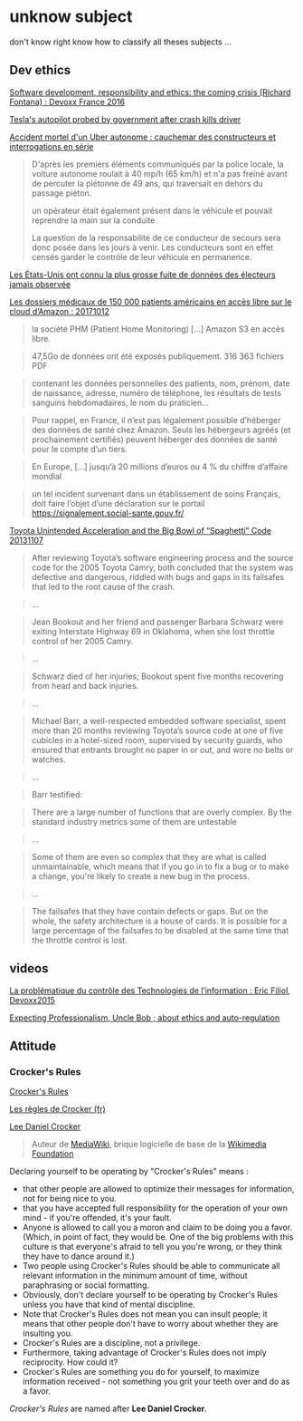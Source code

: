 # unknow subject

don't know right know how to classify all theses subjects ...

## Dev ethics

[Software development, responsibility and ethics: the coming crisis (Richard Fontana) : Devoxx France 2016](https://www.youtube.com/watch?v=___k3hCQHEU&index=10&list=PLTbQvx84FrAS5clN9i8_LFUQxcMY7qXAO)

[Tesla's autopilot probed by government after crash kills driver](http://money.cnn.com/2016/06/30/technology/tesla-autopilot-death/index.html?iid=EL)

[Accident mortel d'un Uber autonome : cauchemar des constructeurs et interrogations en série](http://www.europe1.fr/technologies/accident-mortel-dun-uber-autonome-cauchemar-des-constructeurs-et-interrogations-en-serie-3603995)

> D'après les premiers éléments communiqués par la police locale, la voiture autonome roulait à 40 mp/h (65 km/h) et n'a pas freiné avant de percuter la piétonne de 49 ans, qui traversait en dehors du passage piéton.
> 
> un opérateur était également présent dans le véhicule et pouvait reprendre la main sur la conduite
> 
> La question de la responsabilité de ce conducteur de secours sera donc posée dans les jours à venir. Les conducteurs sont en effet censés garder le contrôle de leur véhicule en permanence. 

[Les États-Unis ont connu la plus grosse fuite de données des électeurs jamais observée](https://www.developpez.net/forums/d1714076/club-professionnels-informatique/actualites/politique/etats-unis-ont-connu-plus-grosse-fuite-donnees-electeurs-jamais-observee/#post9386396)

[Les dossiers médicaux de 150 000 patients américains en accès libre sur le cloud d’Amazon : 20171012](http://www.dsih.fr/article/2672/les-dossiers-medicaux-de-150-000-patients-americains-en-acces-libre-sur-le-cloud-d-amazon.html)

> la société PHM (Patient Home Monitoring) [...] Amazon S3 en accès libre.

> 47,5Go de données ont été exposés publiquement. 316 363 fichiers PDF

> contenant les données personnelles des patients, nom, prénom, date de naissance, adresse, numéro de téléphone, les résultats de tests sanguins hebdomadaires, le nom du praticien...

> Pour rappel, en France, il n’est pas légalement possible d’héberger des données de santé chez Amazon. Seuls les hébergeurs agréés (et prochainement certifiés) peuvent héberger des données de santé pour le compte d’un tiers. 

> En Europe, [...] jusqu’à 20 millions d’euros ou 4 % du chiffre d’affaire mondial

> un tel incident survenant dans un établissement de soins Français, doit faire l’objet d’une déclaration sur le portail https://signalement.social-sante.gouv.fr/

[Toyota Unintended Acceleration and the Big Bowl of “Spaghetti” Code 20131107](http://www.safetyresearch.net/blog/articles/toyota-unintended-acceleration-and-big-bowl-%E2%80%9Cspaghetti%E2%80%9D-code)

> After reviewing Toyota’s software engineering process and the source code for the 2005 Toyota Camry, both concluded 
> that the system was defective and dangerous, riddled with bugs and gaps in its failsafes that led to the root cause of 
> the crash.

> ...

> Jean Bookout and her friend and passenger Barbara Schwarz were exiting Interstate Highway 69 in Oklahoma, when she 
> lost throttle control of her 2005 Camry.

> ...

> Schwarz died of her injuries; Bookout spent five months recovering from head and back injuries.

> ...

> Michael Barr, a well-respected embedded software specialist, spent more than 20 months reviewing Toyota’s source code 
> at one of five cubicles in a hotel-sized room, supervised by security guards, who ensured that entrants brought no 
> paper in or out, and wore no belts or watches.

> ...

> Barr testified:

> There are a large number of functions that are overly complex. By the standard industry metrics some of them are 
> untestable

> ...

> Some of them are even so complex that they are what is called unmaintainable, which means that if you go in to fix 
> a bug or to make a change, you're likely to create a new bug in the process.

> ...

> The failsafes that they have contain defects or gaps. But on the whole, the safety architecture is a house of cards. 
> It is possible for a large percentage of the failsafes to be disabled at the same time that the throttle control is lost.

## videos

[La problématique du contrôle des Technologies de l’information : Eric Filiol, Devoxx2015](https://www.youtube.com/watch?v=Vfb_bgGWptg&index=8&list=PLklQqdqnBkPgctKh1xIvF4eFGtmvUvE2b)

[Expecting Professionalism, Uncle Bob ; about ethics and auto-regulation](https://youtu.be/BSaAMQVq01E?t=1220)

## Attitude

### Crocker's Rules

[Crocker's Rules](http://sl4.org/crocker.html)

[Les règles de Crocker (fr)](http://lilom.com/blog/?p=2681)

[Lee Daniel Crocker](https://fr.wikipedia.org/wiki/Lee_Daniel_Crocker)

> Auteur de [MediaWiki](https://fr.wikipedia.org/wiki/MediaWiki), brique logicielle de base de la [Wikimedia Foundation](https://fr.wikipedia.org/wiki/Wikimedia_Foundation)

Declaring yourself to be operating by "Crocker's Rules" means :

- that other people are allowed to optimize their messages for information, not for being nice to you.  
- that you have accepted full responsibility for the operation of your own mind - if you're offended, it's your fault.  
- Anyone is allowed to call you a moron and claim to be doing you a favor.  
(Which, in point of fact, they would be.  One of the big problems with this culture is that everyone's afraid to 
tell you you're wrong, or they think they have to dance around it.)  
- Two people using Crocker's Rules should be able to communicate all relevant information in the minimum amount of time, 
without paraphrasing or social formatting.  
- Obviously, don't declare yourself to be operating by Crocker's Rules unless you have that kind of mental discipline.
- Note that Crocker's Rules does not mean you can insult people; it means that other people don't have to worry about 
whether they are insulting you.  
- Crocker's Rules are a discipline, not a privilege.  
- Furthermore, taking advantage of Crocker's Rules does not imply reciprocity.  How could it?  
- Crocker's Rules are something you do for yourself, to maximize information received - not something you grit your 
teeth over and do as a favor.

*Crocker's Rules* are named after **Lee Daniel Crocker**.
 
